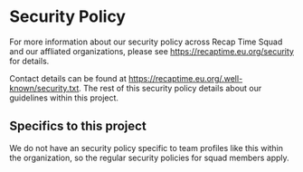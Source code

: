 # Security Policy

For more information about our security policy across Recap Time Squad and our affliated organizations, please see <https://recaptime.eu.org/security> for details.

Contact details can be found at <https://recaptime.eu.org/.well-known/security.txt>. The rest of this security policy details about our guidelines within this project.

## Specifics to this project

We do not have an security policy specific to team profiles like this within the organization, so the regular security policies for squad members apply.
